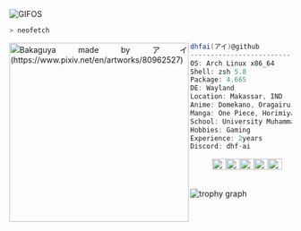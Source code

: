 <div align="justify">
<picture>
    <source media="(prefers-color-scheme: dark)" srcset="https://i.ibb.co/QDTG6B2/output-gif.gif">
    <source media="(prefers-color-scheme: light)" srcset="https://i.ibb.co/QDTG6B2/output-gif.gif">
    <img alt="GIFOS" src="https://i.ibb.co/QDTG6B2/output-gif.gif">
</picture>

```zsh
> neofetch
```

<img align="left" src="https://i.redd.it/h7dae4o0uk461.jpg" alt="Bakaguya made by アイ (https://www.pixiv.net/en/artworks/80962527)" width="320" /> 

```csharp
dhfai(アイ)@github
-------------------------
OS: Arch Linux x86_64
Shell: zsh 5.8
Package: 4.665
DE: Wayland
Location: Makassar, IND
Anime: Domekano, Oragairu
Manga: One Piece, Horimiya
School: University Muhammadiyah Makassar
Hobbies: Gaming
Experience: 2years
Discord: dhf-ai
```
<p align="left">
  &nbsp; &nbsp; &nbsp; &nbsp; &nbsp;
  <img alt="#474342" src="https://via.placeholder.com/15/474342/000000?text=+" width="25" height="20" /><img alt="#fbedf6" src="https://via.placeholder.com/15/fbedf6/000000?text=+" width="25" height="20" /><img alt="#c9594d" src="https://via.placeholder.com/15/c9594d/000000?text=+" width="25" height="20" /><img alt="#f8b9b2" src="https://via.placeholder.com/15/f8b9b2/000000?text=+" width="25" height="20" /><img alt="#ae9c9d" src="https://via.placeholder.com/15/ae9c9d/000000?text=+" width="25" height="20" />
</p>
<br>


<img src="https://github-profile-trophy.vercel.app?username=dhfai&theme=radical&column=-1&row=1&margin-w=8&margin-h=8&no-bg=true&no-frame=false&order=4" alt="trophy graph"  />
</div>

<!-- Image deletion URL: https://ibb.co/rdzJZPC/7556f53a8caa470762ac1946ff32634b -->